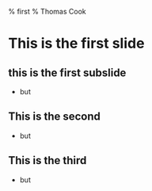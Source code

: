 % first
% Thomas Cook

# This is the first slide

## this is the first subslide

* but

## This is the second

* but

## This is the third

* <span class='fragment fade-out'>but</span>
